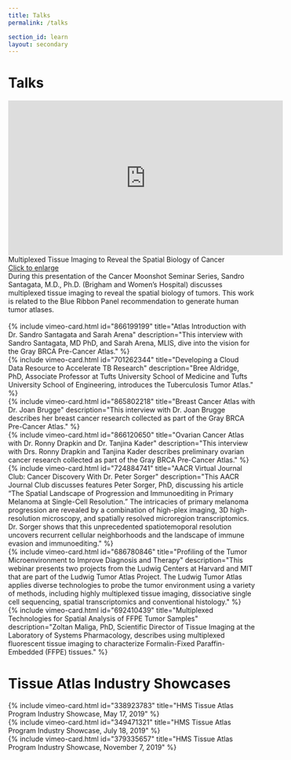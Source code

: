 ```yaml
---
title: Talks
permalink: /talks

section_id: learn
layout: secondary
---
```


# Talks
<div class="video-card">
<div class="video-wrapper">
<iframe width="560" height="315" src="https://www.youtube.com/embed/8gWMytghieg?start=184" title="Multiplexed Tissue Imaging to Reveal the Spatial Biology of Cancer" description="During this presentation of the Cancer Moonshot Seminar Series, Sandro Santagata, M.D., Ph.D. (Brigham and Women’s Hospital) discusses multiplexed tissue imaging to reveal the spatial biology of tumors. This work is related to the Blue Ribbon Panel recommendation to generate human tumor atlases." frameborder="0" allow="accelerometer; autoplay; clipboard-write; encrypted-media; gyroscope; picture-in-picture; web-share" allowfullscreen=""></iframe></div>
<div class="video-card__text">
<div class="video-card__title">Multiplexed Tissue Imaging to Reveal the Spatial Biology of Cancer</div>
<a href="https://www.youtube.com/embed/8gWMytghieg?start=184" class="video-card__expand-link" data-lity="">Click to enlarge</a>
<div class="video-card__description">During this presentation of the Cancer Moonshot Seminar Series, Sandro Santagata, M.D., Ph.D. (Brigham and Women’s Hospital) discusses multiplexed tissue imaging to reveal the spatial biology of tumors. This work is related to the Blue Ribbon Panel recommendation to generate human tumor atlases.</div>
</div>
</div>
<br>
<div class="row mb-4">
  <div class="col-md-6 mb-4">
    {% include vimeo-card.html id="866199199" title="Atlas Introduction with Dr. Sandro Santagata and Sarah Arena" description="This interview with Sandro Santagata, MD PhD, and Sarah Arena, MLIS, dive into the vision for the Gray BRCA Pre-Cancer Atlas." %}
  </div>
  <div class="col-md-6 mb-4">
    {% include vimeo-card.html id="701262344" title="Developing a Cloud Data Resource to Accelerate TB Research" description="Bree Aldridge, PhD, Associate Professor at Tufts University School of Medicine and Tufts University School of Engineering, introduces the Tuberculosis Tumor Atlas." %}
  </div>
  <div class="col-md-6 mb-4">
    {% include vimeo-card.html id="865802218" title="Breast Cancer Atlas with Dr. Joan Brugge" description="This interview with Dr. Joan Brugge describes her breast cancer research collected as part of the Gray BRCA Pre-Cancer Atlas." %}
  </div>
  <div class="col-md-6 mb-4">
    {% include vimeo-card.html id="866120650" title="Ovarian Cancer Atlas with Dr. Ronny Drapkin and Dr. Tanjina Kader" description="This interview with Drs. Ronny Drapkin and Tanjina Kader describes preliminary ovarian cancer research collected as part of the Gray BRCA Pre-Cancer Atlas." %}
  </div>
  <div class="col-md-6 mb-4">
    {% include vimeo-card.html id="724884741" title="AACR Virtual Journal Club: Cancer Discovery With Dr. Peter Sorger" description="This AACR Journal Club discusses features Peter Sorger, PhD, discussing his article “The Spatial Landscape of Progression and Immunoediting in Primary Melanoma at Single-Cell Resolution.” The intricacies of primary melanoma progression are revealed by a combination of high-plex imaging, 3D high-resolution microscopy, and spatially resolved microregion transcriptomics. Dr. Sorger shows that this unprecedented spatiotemoporal resolution uncovers recurrent cellular neighborhoods and the landscape of immune evasion and immunoediting." %}
  </div>
  <div class="col-md-6 mb-4">
    {% include vimeo-card.html id="686780846" title="Profiling of the Tumor Microenvironment to Improve Diagnosis and Therapy" description="This webinar presents two projects from the Ludwig Centers at Harvard and MIT that are part of the Ludwig Tumor Atlas Project. The Ludwig Tumor Atlas applies diverse technologies to probe the tumor environment using a variety of methods, including highly multiplexed tissue imaging, dissociative single cell sequencing, spatial transcriptomics and conventional histology." %}
  </div>
  <div class="col-md-6 mb-4">
    {% include vimeo-card.html id="692410439" title="Multiplexed Technologies for Spatial Analysis of FFPE Tumor Samples" description="Zoltan Maliga, PhD, Scientific Director of Tissue Imaging at the Laboratory of Systems Pharmacology, describes using multiplexed fluorescent tissue imaging to characterize Formalin-Fixed Paraffin-Embedded (FFPE) tissues." %}
  </div>
</div>


# Tissue Atlas Industry Showcases

<div class="row mb-4">
  <div class="col-md-6 mb-4">
    {% include vimeo-card.html id="338923783" title="HMS Tissue Atlas Program Industry Showcase, May 17, 2019" %}
  </div>
  <div class="col-md-6 mb-4">
    {% include vimeo-card.html id="349471321" title="HMS Tissue Atlas Program Industry Showcase, July 18, 2019" %}
  </div>
  <div class="col-md-6 mb-4">
    {% include vimeo-card.html id="379335657" title="HMS Tissue Atlas Program Industry Showcase, November 7, 2019" %}
  </div>
</div>
